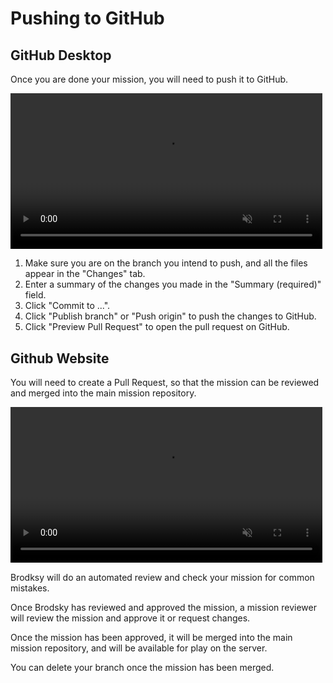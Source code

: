 # Pushing to GitHub

## GitHub Desktop

Once you are done your mission, you will need to push it to GitHub.

<video width="99%" loop muted markdown="1" controls>
    <source src="../videos/gh_push.webm" type="video/webm" markdown="1">
</video>

1. Make sure you are on the branch you intend to push, and all the files appear in the "Changes" tab.
2. Enter a summary of the changes you made in the "Summary (required)" field.
3. Click "Commit to ...".
4. Click "Publish branch" or "Push origin" to push the changes to GitHub.
5. Click "Preview Pull Request" to open the pull request on GitHub.

## Github Website

You will need to create a Pull Request, so that the mission can be reviewed and merged into the main mission repository.

<video width="99%" loop muted markdown="1" controls>
    <source src="../videos/gh_pr.webm" type="video/webm" markdown="1">
</video>

Brodksy will do an automated review and check your mission for common mistakes.

Once Brodsky has reviewed and approved the mission, a mission reviewer will review the mission and approve it or request changes.

Once the mission has been approved, it will be merged into the main mission repository, and will be available for play on the server.

You can delete your branch once the mission has been merged.
